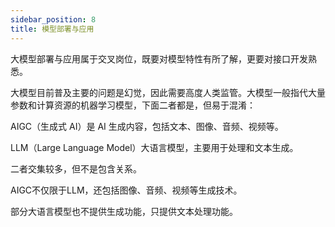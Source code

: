 ```yaml
---
sidebar_position: 8
title: 模型部署与应用
---
```


大模型部署与应用属于交叉岗位，既要对模型特性有所了解，更要对接口开发熟悉。

大模型目前普及主要的问题是幻觉，因此需要高度人类监管。大模型一般指代大量参数和计算资源的机器学习模型，下面二者都是，但易于混淆：

AIGC（生成式 AI）是 AI 生成内容，包括文本、图像、音频、视频等。

LLM（Large Language Model）大语言模型，主要用于处理和文本生成。

二者交集较多，但不是包含关系。

AIGC不仅限于LLM，还包括图像、音频、视频等生成技术。

部分大语言模型也不提供生成功能，只提供文本处理功能。



<DocCardList />